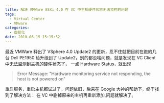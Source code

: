```yaml
---
title: 解决 VMWare ESXi 4.0 在 VC 中主机硬件状态无法监控的问题
tags:
  - Virtual Center
  - VMware
categories:
  - 虚拟化
date: 2010-06-15 15:15:52
---
```


最近 VMWare 释出了 VSphere 4.0 Update2 的更新，忍不住就把目前在跑的几台 Dell PE1950 给升级到了 Update2，别的都没啥问题，就是发现在 VC Client 中无法监测到主机的硬件状态了， 一点 Hardware Status，就出现
> Error Message: "Hardware monitoring service not responding, the host is not powered on"

重启服务，重启主机都试过了，问题依旧，后来在 Google 大神的帮助下，终于找到了解决方法：
在 VC 中删掉原来的主机再重新添加,问题就解决了。